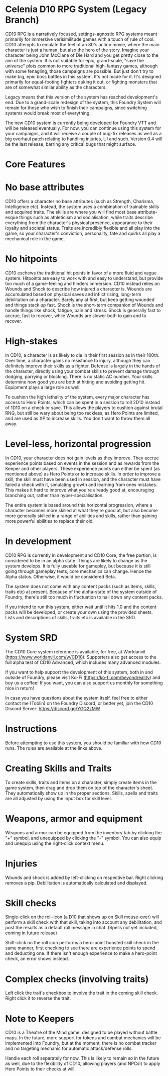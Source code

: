 # Celenia D10 RPG System (Legacy Branch)
CD10 RPG is a narratively focused, settings-agnostic RPG systems meant primarily for immersive verisimilitude games with a touch of rule of cool. CD10 attempts to emulate the feel of an 80's action movie, where the main character is just a human, but also the hero of the story. Imagine your character being John McClane of Die Hard and you get pretty close to the aim of the system. It is not suitable for epic, grand-scale, "save the universe" plots common to more traditional high-fantasy games, although with some fenagling, those campaigns are possible. But just don't try to make big, epic boss battles in this system. It's not made for it. It's designed primarily for equal-footing fighters duking it out, or fighting monsters that are of somewhat similar ability as the characters.

Legacy means that this version of the system has reached development's end. Due to a grand-scale redesign of the system, this Foundry System will remain for those who wish to finish their campaigns, since switching systems would break most of everything.

The new CD10 system is currently being developed for Foundry VTT and will be released eventually. For now, you can continue using this system for your campaigns, and it will receive a couple of bug-fix releases as well as a big overhaul patch relating to handling injuries, UI and such. Version 0.4 will be the last release, barring any critical bugs that might surface.

# Core Features
# No base attributes
CD10 offers a character no base attributes (such as Strength, Charisma, Intelligence etc). Instead, the system uses a combination of trainable skills and acquired traits. The skills are where you will find most base attribute-esque things such as athleticism and socialisation, while traits describe everything from the character's physical presence, appearance to their loyalty and societal status. Traits are incredibly flexible and all play into the game, so your character's conviction, personality, fate and quirks all play a mechanical role in the game.

# No hitpoints
CD10 eschews the traditional hit points in favor of a more fluid and vague system. Hitpoints are easy to work with and easy to understand, but provide too much of a game-feeling and hinders immersion. CD10 instead relies on Wounds and Shock to describe how injured a character is. Wounds are accumulated based on physical saves and inflict rising, long-term debilitation on a character. Barely any at first, but keep getting wounded and things stack up fast. Shock is the short-term companion of Wounds and handle things like shock, fatigue, pain and stress. Shock is generally fast to accrue, fast to recover, while Wounds are slower both to gain and to recover.

# High-stakes
In CD10, a character is as likely to die in their first session as in their 100th. Over time, a character gains no resistance to injury, although they can definitely improve their skills as a fighter. Defense is largely in the hands of the character, directly using your combat skills to prevent damage through dodging, parrying or blocking. There is no static AC number. Your skills determine how good you are both at hitting and avoiding getting hit. Equipment plays a large role as well.

To cushion the high lethality of the system, every major character has access to Hero Points, which can be spent in a session to roll 2D10 instead of 1D10 on a check or save. This allows the players to cushion against brutal RNG, but still be wary about being too reckless, as Hero Points are limited, and are used as XP to increase skills. You don't want to throw them all away.

# Level-less, horizontal progression
In CD10, your character does not gain levels as they improve. They accrue experience points based on events in the session and as rewards from the Keeper and other players. These experience points can either be spent (as mentioned above) as Hero Points or to increase skills. In order to improve a skill, the skill must have been used in session, and the character must have failed a check with it, simulating growth and learning from ones mistakes. This makes it hard to improve what you're already good at, encouraging branching out, rather than hyper-specialisation.

The entire system is based around this horizontal progression, where a character becomes more skilled at what they're good at, but also become more generally skilled in a range of abilities and skills, rather than gaining more powerful abilities to replace their old.

# In development
CD10 RPG is currently in development and CD10 Core, the free portion, is considered to be in an alpha state. Things are likely to change as the system develops. It is fully useable for gameplay, but because it is still going through gameplay tests, core mechanics can change. Hence the Alpha status. Otherwise, it would be considered Beta.

The system does not come with any content packs (such as items, skills, traits etc) at present. Because of the alpha-state of the system outside of Foundry, there's still too much in fluctuation to nail down any content packs.

If you intend to run this system, either wait until it hits 1.0 and the content packs will be developed, or create your own using the provided sheets. Lists and descriptions of skills, traits etc is available in the SRD.

# System SRD
The CD10 Core system reference is available, for free, at Worldanvil (https://www.worldanvil.com/w/CD10). Supporters also get access to the full alpha test of CD10 Advanced, which includes many advanced modules.

If you want to help support the development of this system, both in and outside of Foundry, please visit Ko-Fi (https://ko-fi.com/beyondreality) and buy us a coffee! If you want, you can also support us monthly for something nice in return!

In case you have questions about the system itself, feel free to either contact me (Toblin) on the Foundry Discord, or better yet, join the CD10 Discord Server: https://discord.gg/YGQ2zMW

# Instructions
Before attempting to use this system, you should be familiar with how CD10 runs. The rules are available at the links above.

# Creating Skills and Traits
To create skills, traits and items on a character, simply create items in the game system, then drag and drop them on top of the character's sheet. They automatically show up in the proper sections. Skills, spells and traits are all adjusted by using the input box for skill level. 

# Weapons, armor and equipment
Weapons and armor can be equipped from the inventory tab by clicking the "+" symbol, and unequipped by clicking the "-" symbol. You can also equip and unequip using the right-click context menu.

# Injuries
Wounds and shock is added by left-clicking on respective bar. Right clicking removes a pip. Debilitation is automatically calculated and displayed.

# Skill checks
Single-click on the roll-icon (a D10 that shows up on Skill mouse-over) will perform a skill check with that skill, taking into account any debilitation, and post the results as a default roll message in chat. (Spells not yet included, coming in future release)

Shift-click on the roll icon performs a hero-point boosted skill check in the same manner, first checking to see there are experience points to spend and deducting one. If there isn't enough experience to make a hero-point check, an error shows instead.

# Complex checks (involving traits)
Left click the trait's checkbox to involve the trait in the coming skill check. Right click it to reverse the trait.

# Note to Keepers
CD10 is a Theatre of the Mind game, designed to be played without battle maps. In the future, more support for tokens and combat mechanics will be implemented into Foundry, but at the moment, there is no combat tracker and no targeting mechanic for automatic attack/defense rolls.

Handle each roll separately for now. This is likely to remain so in the future as well, due to the flexibility of CD10, allowing players (and NPCs!) to apply Hero Points to their checks at will.